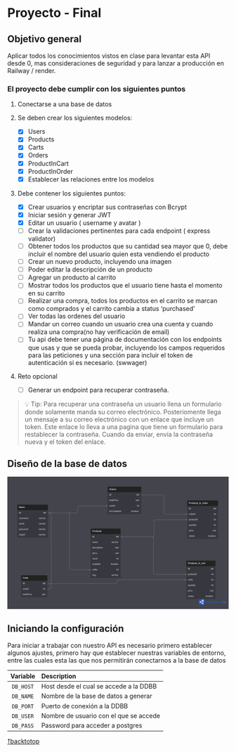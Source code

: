 # Proyecto - Final

## Objetivo general

Aplicar todos los conocimientos vistos en clase para levantar esta API desde 0,
mas consideraciones de seguridad y para lanzar a producción en Railway / render.

### El proyecto debe cumplir con los siguientes puntos

1. Conectarse a una base de datos

2. Se deben crear los siguientes modelos:

    - [x] Users
    - [x] Products
    - [x] Carts
    - [x] Orders
    - [x] ProductInCart
    - [x] ProductInOrder
    - [x] Establecer las relaciones entre los modelos

3. Debe contener los siguientes puntos:

    - [x] Crear usuarios y encriptar sus contraseñas con Bcrypt
    - [x] Iniciar sesión y generar JWT
    - [x] Editar un usuario ( username y avatar )
    - [ ] Crear la validaciones pertinentes para cada endpoint ( express validator)
    - [ ] Obtener todos los productos que su cantidad sea mayor que 0, debe incluir el nombre del usuario quien esta vendiendo el producto
    - [ ] Crear un nuevo producto, incluyendo una imagen
    - [ ] Poder editar la descripción de un producto
    - [ ] Agregar un producto al carrito
    - [ ] Mostrar todos los productos que el usuario tiene hasta el momento en su carrito
    - [ ] Realizar una compra, todos los productos en el carrito se marcan como comprados y el carrito cambia a status ‘purchased’
    - [ ] Ver todas las ordenes del usuario
    - [ ] Mandar un correo cuando un usuario crea una cuenta y cuando realiza una compra(no hay verificación de email)
    - [ ] Tu api debe tener una página de documentación con los endpoints que usas y que se pueda probar, incluyendo los campos requeridos para las peticiones y una sección para incluir el token de autenticación si es necesario. (swwager)

4. Reto opcional

    - [ ] Generar un endpoint para recuperar contraseña.

> 💡 Tip: Para recuperar una contraseña un usuario llena un formulario donde solamente manda su correo electrónico. Posteriomente llega un mensaje a su correo electrónico con un enlace que incluye un token. Este enlace lo lleva a una pagina que tiene un formulario para restablecer la contraseña. Cuando da enviar, envía la contraseña nueva y el token del enlace.

## Diseño de la base de datos

![diagram](./Public//e-commerce_diagram.png)

## Iniciando la configuración

Para iniciar a trabajar con nuestro API es necesario primero establecer algunos ajustes, primero hay que establecer nuestras variables de entorno, entre las cuales esta las que nos permitirán conectarnos a la base de datos

|Variable |Description                          |
|:-------:|:------------------------------------|
|`DB_HOST`|Host desde el cual se accede a la DDBB|
|`DB_NAME`|Nombre de la base de datos a generar|
|`DB_PORT`|Puerto de conexión a la DDBB|
|`DB_USER`|Nombre de usuario con el que se accede|
|`DB_PASS`|Password para acceder a postgres|

[⭡backtotop](#proyecto---final)
